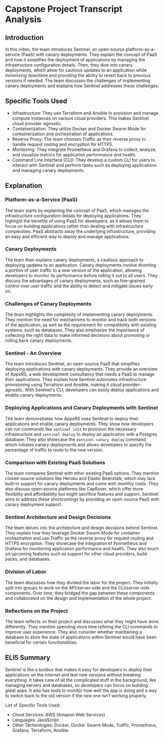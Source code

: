 # Capstone Project Transcript Analysis

## Introduction

In this video, the team introduces Sentinel, an open-source platform-as-a-service (PaaS) with canary deployments. They explain the concept of PaaS and how it simplifies the deployment of applications by managing the infrastructure configuration details. Then, they dive into canary deployments, which allow for cautious updates to an application while minimizing downtime and providing the ability to revert back to previous versions if needed. The team discusses the challenges of implementing canary deployments and explains how Sentinel addresses these challenges.

## Specific Tools Used

- Infrastructure: They use Terraform and Ansible to provision and manage compute instances on various cloud providers. This makes Sentinel cloud provider-agnostic.
- Containerization: They utilize Docker and Docker Swarm Mode for containerization and orchestration of applications.
- Reverse Proxy: The team chooses Traffic as their reverse proxy to handle request routing and encryption for HTTPS.
- Monitoring: They integrate Prometheus and Grafana to collect, analyze, and visualize metrics for application performance and health.
- Command Line Interface (CLI): They develop a custom CLI for users to interact with Sentinel and perform tasks such as deploying applications and managing canary deployments.

## Explanation

### Platform-as-a-Service (PaaS)

The team starts by explaining the concept of PaaS, which manages the infrastructure configuration details for deploying applications. They highlight the benefits of using PaaS for developers, as it allows them to focus on building applications rather than dealing with infrastructure complexities. PaaS abstracts away the underlying infrastructure, providing an easy and efficient way to deploy and manage applications.

### Canary Deployments

The team then explains canary deployments, a cautious approach to deploying updates to an application. Canary deployments involve diverting a portion of user traffic to a new version of the application, allowing developers to monitor its performance before rolling it out to all users. They discuss the advantages of canary deployments, such as fine-grained control over user traffic and the ability to detect and mitigate issues early on.

### Challenges of Canary Deployments

The team highlights the complexity of implementing canary deployments. They mention the need for mechanisms to monitor and track both versions of the application, as well as the requirement for compatibility with existing systems, such as databases. They also emphasize the importance of collecting the right data to make informed decisions about promoting or rolling back canary deployments.

### Sentinel - An Overview

The team introduces Sentinel, an open-source PaaS that simplifies deploying applications with canary deployments. They provide an overview of AppsRS, a web development consultancy that needs a PaaS to manage their applications. They explain how Sentinel automates infrastructure provisioning using Terraform and Ansible, making it cloud provider-agnostic. With Sentinel's CLI, developers can easily deploy applications and enable canary deployments.

### Deploying Applications and Canary Deployments with Sentinel

The team demonstrates how AppsRS uses Sentinel to deploy their applications and enable canary deployments. They show how developers can run commands like `sentinel init` to provision the necessary infrastructure and `sentinel deploy` to deploy an application with a Postgres database. They also showcase the `sentinel canary deploy` command, which initiates canary deployments and allows developers to specify the percentage of traffic to route to the new version.

### Comparison with Existing PaaS Solutions

The team compares Sentinel with other existing PaaS options. They mention closed-source solutions like Heroku and Elastic Beanstalk, which may lack built-in support for canary deployments and come with monthly costs. They also discuss open-source platforms like CapRover, which offer more flexibility and affordability but might sacrifice features and support. Sentinel aims to address these shortcomings by providing an open-source PaaS with canary deployment support.

### Sentinel Architecture and Design Decisions

The team delves into the architecture and design decisions behind Sentinel. They explain how they leverage Docker Swarm Mode for container orchestration and use Traffic as the reverse proxy for request routing and HTTPS encryption. They showcase the integration of Prometheus and Grafana for monitoring application performance and health. They also touch on upcoming features such as support for other cloud providers, build packs, and databases.

### Division of Labor

The team discusses how they divided the labor for the project. They initially split into groups to work on the API/server-side and the CLI/server-side components. Over time, they bridged the gap between these components and collaborated on the design and implementation of the whole project.

### Reflections on the Project

The team reflects on their project and discusses what they might have done differently. They mention spending more time refining the CLI commands to improve user experience. They also consider whether maintaining a database to store the state of applications within Sentinel would have been beneficial for certain functionalities.

## ELI5 Summary

Sentinel is like a toolbox that makes it easy for developers to deploy their applications on the internet and test new versions without breaking everything. It takes care of all the complicated stuff in the background, like managing servers and databases, so developers can focus on building great apps. It also has tools to monitor how well the app is doing and a way to switch back to the old version if the new one isn't working properly.

List of Specific Tools Used:

- Cloud Services: AWS (Amazon Web Services)
- Languages: JavaScript
- Other Technologies: Docker, Docker Swarm Mode, Traffic, Prometheus, Grafana, Terraform, Ansible